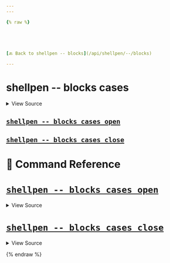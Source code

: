 ```yaml
---
---

{% raw %}





[🔙 Back to shellpen -- blocks](/api/shellpen/--/blocks)

---
```








<!-- Todo, if there are no subcommands under the child commands, use a smaller heading size -->

# shellpen -- blocks cases



<details>
  <summary>View Source</summary>

{% endraw %}
{% highlight sh %}
"cases")
      local __shellpen__mainCliCommandDepth="4"
      __shellpen__mainCliCommands+=("$1")
      local __shellpen__mainCliCommands_command4="$1"
      shift
      case "$__shellpen__mainCliCommands_command4" in
{% endhighlight %}
{% raw %}

</details>








    
    
    
    
    

## [`shellpen -- blocks cases open`](#shellpen----blocks-cases-open-1)

                  
    
    
    
    
    

## [`shellpen -- blocks cases close`](#shellpen----blocks-cases-close-1)

                  


# 📓 Command Reference


    

    
    

# [`shellpen -- blocks cases open`](/api/shellpen/--/blocks/cases/open)



<details>
  <summary>View Source</summary>

{% endraw %}
{% highlight sh %}
"open")
  _SHELLPEN_CASE_OPEN[$_SHELLPEN_CURRENT_SOURCE_INDEX]=true
{% endhighlight %}
{% raw %}

</details>







                    
  
    

    
    

# [`shellpen -- blocks cases close`](/api/shellpen/--/blocks/cases/close)



<details>
  <summary>View Source</summary>

{% endraw %}
{% highlight sh %}
"close")
  if [ "${_SHELLPEN_CASE_OPEN[$_SHELLPEN_CURRENT_SOURCE_INDEX]}" = true ];
  then
    shellpen esac
  fi
  _SHELLPEN_CASE_OPEN[$_SHELLPEN_CURRENT_SOURCE_INDEX]=false
{% endhighlight %}
{% raw %}

</details>







                    
      
{% endraw %}
